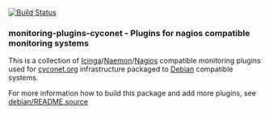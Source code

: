 [![Build Status](https://travis-ci.org/waja/monitoring-plugins-cyconet.png)](https://travis-ci.org/waja/monitoring-plugins-cyconet)

### monitoring-plugins-cyconet - Plugins for nagios compatible monitoring systems

This is a collection of [Icinga](http://icinga.org)/[Naemon](http://naemon.org)/[Nagios](http://nagios.org) compatible monitoring plugins used
for [cyconet.org](http://cyconet.org) infrastructure packaged to [Debian](http://debian.org) compatible systems.

For more information how to build this package and add more plugins, see
[debian/README.source](debian/README.source)
